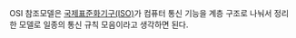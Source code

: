 OSI 참조모델은 [국제표준화기구(ISO)](https://www.kats.go.kr/content.do?cmsid=371)가 컴퓨터 통신 기능을 계층 구조로 나눠서 정리한 모델로 일종의 통신 규칙 모음이라고 생각하면 된다.
